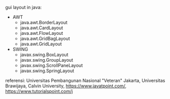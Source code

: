 gui layout in java:
* AWT
  * java.awt.BorderLayout 
  * java.awt.CardLayout 
  * java.awt.FlowLayout 
  * java.awt.GridBagLayout 
  * java.awt.GridLayout 
* SWING
  * javax.swing.BoxLayout
  * javax.swing.GroupLayout
  * javax.swing.ScrollPaneLayout
  * javax.swing.SpringLayout

referensi:  Universitas Pembangunan Nasional "Veteran" Jakarta, Universitas Brawijaya, Calvin University, https://www.javatpoint.com/, https://www.tutorialspoint.com/j
